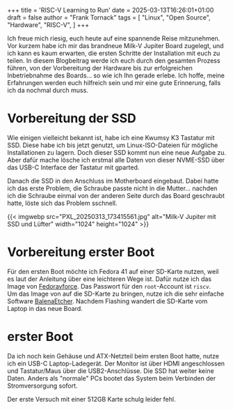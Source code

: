 +++
title = 'RISC-V Learning to Run'
date = 2025-03-13T16:26:01+01:00
draft = false
author = "Frank Tornack"
tags = [
    "Linux",
    "Open Source",
    "Hardware",
    "RISC-V",
    ]
+++

Ich freue mich riesig, euch heute auf eine spannende Reise mitzunehmen. Vor kurzem habe ich mir das brandneue Milk-V Jupiter Board zugelegt, und ich kann es kaum erwarten, die ersten Schritte der Installation mit euch zu teilen. In diesem Blogbeitrag werde ich euch durch den gesamten Prozess führen, von der Vorbereitung der Hardware bis zur erfolgreichen Inbetriebnahme des Boards... so wie ich Ihn gerade erlebe. Ich hoffe, meine Erfahrungen werden euch hilfreich sein und mir eine gute Erinnerung, falls ich da nochmal durch muss.

# Vorbereitung der SSD

Wie einigen vielleicht bekannt ist, habe ich eine Kwumsy K3 Tastatur mit SSD. Diese habe ich bis jetzt genutzt, um Linux-ISO-Dateien für mögliche Installationen zu lagern. Doch dieser SSD kommt nun eine neue Aufgabe zu. Aber dafür mache lösche ich erstmal alle Daten von dieser NVME-SSD über das USB-C Interface der Tastatur mit gparted.

Danach die SSD in den Anschluss im Motherboard eingebaut. Dabei hatte ich das erste Problem, die Schraube passte nicht in die Mutter... nachden ich die Schraube einmal von der anderen Seite durch das Board geschraubt hatte, löste sich das Problem sschnell.

{{< imgwebp src="PXL_20250313_173415561.jpg" alt="Milk-V Jupiter mit SSD und Lüfter" width="1024" height="1024" >}}

# Vorbereitung erster Boot

Für den ersten Boot möchte ich Fedora 41 auf einer SD-Karte nutzen, weil es laut der Anleitung über eine leichteren Wege ist. Dafür nutze ich das Image von [Fedoravforce](https://images.fedoravforce.org/Jupiter). Das Passwort für den `root`-Account ist `riscv`.  
Um das Image von auf die SD-Karte zu bringen, nutze ich die sehr einfache Software [BalenaEtcher](https://github.com/balena-io/etcher). Nachdem Flashing wandert die SD-Karte vom Laptop in das neue Board.

# erster Boot

Da ich noch kein Gehäuse und ATX-Netzteil beim ersten Boot hatte, nutze ich ein USB-C Laptop-Ladegerät. Der Monitor ist über HDMI angeschlossen und Tastatur/Maus über die USB2-Anschlüsse. Die SSD hat weiter keine Daten. Anders als "normale" PCs bootet das System beim Verbinden der Stromversorgung sofort. 

Der erste Versuch mit einer 512GB Karte schulg leider fehl. 